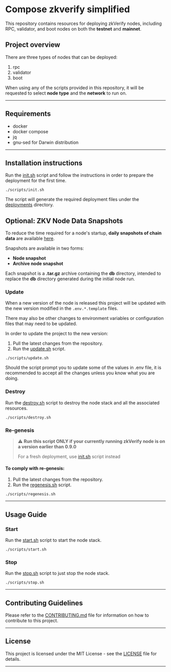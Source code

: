 # Compose zkverify simplified

This repository contains resources for deploying zkVerify nodes, including RPC, validator, and boot nodes on both the **testnet** and **mainnet**.


## Project overview

There are three types of nodes that can be deployed:

1. rpc
2. validator
3. boot

When using any of the scripts provided in this repository, it will be requested to select **node type** and the **network** to run on.

---

## Requirements

* docker
* docker compose
* jq
* gnu-sed for Darwin distribution

---

## Installation instructions

Run the [init.sh](./scripts/init.sh) script and follow the instructions in order to prepare the deployment for the first time.

```shell
./scripts/init.sh
```

The script will generate the required deployment files under the [deployments](deployments) directory.

## Optional: ZKV Node Data Snapshots

To reduce the time required for a node's startup, **daily snapshots of chain data** are available [here](https://bootstraps.zkverify.io).

Snapshots are available in two forms:

- **Node snapshot**
- **Archive node snapshot**

Each snapshot is a **.tar.gz** archive containing the **db** directory, intended to replace the **db** directory generated during the initial node run.

### Update

When a new version of the node is released this project will be updated with the new version modified in the `.env.*.template` files.

There may also be other changes to environment variables or configuration files that may need to be updated.

In order to update the project to the new version:

1. Pull the latest changes from the repository.
2. Run the [update.sh](./scripts/update.sh) script.

```shell
./scripts/update.sh
```

Should the script prompt you to update some of the values in .env file, it is recommended to accept all the changes
unless you know what you are doing.

### Destroy

Run the [destroy.sh](./scripts/destroy.sh) script to destroy the node stack and all the associated resources.

```shell
./scripts/destroy.sh
```

### Re-genesis

> ⚠️  **Run this script ONLY if your currently running zkVerify node is on a version earlier than 0.9.0**
>
> For a fresh deployment, use [init.sh](./scripts/init.sh) script instead

#### To comply with re-genesis:

1. Pull the latest changes from the repository.
2. Run the [regenesis.sh](./scripts/regenesis.sh) script.

```shell
./scripts/regenesis.sh
```

---

## Usage Guide

### Start

Run the [start.sh](./scripts/start.sh) script to start the node stack.

```shell
./scripts/start.sh
```

### Stop

Run the [stop.sh](./scripts/stop.sh) script to just stop the node stack.

```shell
./scripts/stop.sh
```

---

## Contributing Guidelines

Please refer to the [CONTRIBUTING.md](CONTRIBUTING.md) file for information on how to contribute to this project.

---

## License

This project is licensed under the MIT License - see the [LICENSE](LICENSE) file for details.

---

